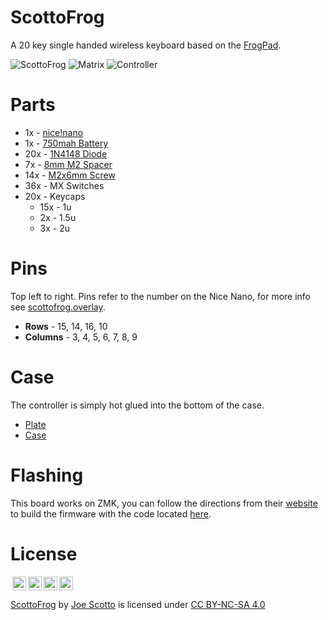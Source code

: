# ScottoFrog

A 20 key single handed wireless keyboard based on the [FrogPad](frogpad.com).

![ScottoFrog](https://user-images.githubusercontent.com/8194147/234653783-0a6da547-c2e7-4fd2-b023-967790f80c23.JPG)
![Matrix](https://user-images.githubusercontent.com/8194147/234653993-6ac841b8-84ae-4755-a5a7-d651ab3479d1.JPG)
![Controller](https://user-images.githubusercontent.com/8194147/234654003-7fbd322b-a3d4-4b96-a4a5-f0e438296dcc.JPG)

# Parts

-   1x - [nice!nano](https://nicekeyboards.com/nice-nano/)
-   1x - [750mah Battery](https://typeractive.xyz/products/lithium-battery-750mah)
-   20x - [1N4148 Diode](https://amzn.to/3DMbQZ5)
-   7x - [8mm M2 Spacer](https://amzn.to/3r1xdxO)
-   14x - [M2x6mm Screw](https://amzn.to/3r1xdxO)
-   36x - MX Switches
-   20x - Keycaps
    -   15x - 1u
    -   2x - 1.5u
    -   3x - 2u

# Pins

Top left to right. Pins refer to the number on the Nice Nano, for more info see [scottofrog.overlay](ZMK/config/boards/shields/scottofrog/scottofrog.overlay).

-   **Rows** - 15, 14, 16, 10
-   **Columns** - 3, 4, 5, 6, 7, 8, 9

# Case

The controller is simply hot glued into the bottom of the case.

-   [Plate](Case/ScottoFrog%20-%20Plate.stl)
-   [Case](Case/ScottoFrog%20-%20Case.stl)

# Flashing

This board works on ZMK, you can follow the directions from their [website](https://zmk.dev) to build the firmware with the code located [here](ZMK/).

# License

<img style="height:22px!important;margin-left:3px;vertical-align:text-bottom;" src="https://mirrors.creativecommons.org/presskit/icons/cc.svg?ref=chooser-v1"><img style="height:22px!important;margin-left:3px;vertical-align:text-bottom;" src="https://mirrors.creativecommons.org/presskit/icons/by.svg?ref=chooser-v1"><img style="height:22px!important;margin-left:3px;vertical-align:text-bottom;" src="https://mirrors.creativecommons.org/presskit/icons/nc.svg?ref=chooser-v1"><img style="height:22px!important;margin-left:3px;vertical-align:text-bottom;" src="https://mirrors.creativecommons.org/presskit/icons/sa.svg?ref=chooser-v1"></a></p>

<p xmlns:cc="http://creativecommons.org/ns#" xmlns:dct="http://purl.org/dc/terms/"><a property="dct:title" rel="cc:attributionURL" href="https://github.com/joe-scotto/keyboards/tree/main/ScottoFrog">ScottoFrog</a> by <a rel="cc:attributionURL dct:creator" property="cc:attributionName" href="https://github.com/joe-scotto">Joe Scotto</a> is licensed under <a href="http://creativecommons.org/licenses/by-nc-sa/4.0/?ref=chooser-v1" target="_blank" rel="license noopener noreferrer" style="display:inline-block;">CC BY-NC-SA 4.0
